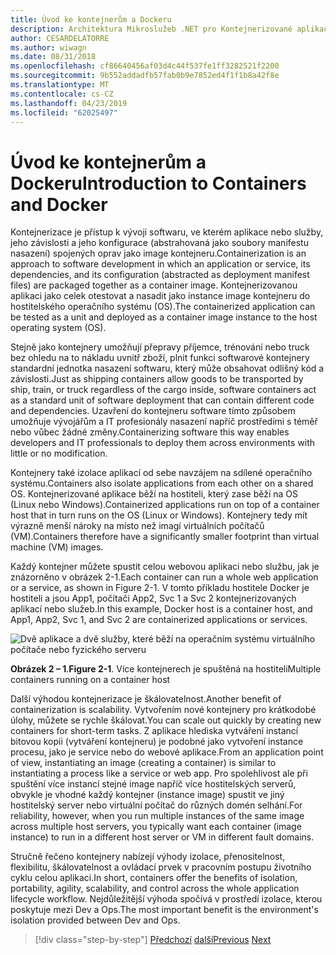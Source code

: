 ```yaml
---
title: Úvod ke kontejnerům a Dockeru
description: Architektura Mikroslužeb .NET pro Kontejnerizované aplikace .NET | Úvod ke kontejnerům a Dockeru
author: CESARDELATORRE
ms.author: wiwagn
ms.date: 08/31/2018
ms.openlocfilehash: cf86640456af03d4c44f537fe1ff3282521f2200
ms.sourcegitcommit: 9b552addadfb57fab0b9e7852ed4f1f1b8a42f8e
ms.translationtype: MT
ms.contentlocale: cs-CZ
ms.lasthandoff: 04/23/2019
ms.locfileid: "62025497"
---
```

# <a name="introduction-to-containers-and-docker"></a><span data-ttu-id="c1586-103">Úvod ke kontejnerům a Dockeru</span><span class="sxs-lookup"><span data-stu-id="c1586-103">Introduction to Containers and Docker</span></span>

<span data-ttu-id="c1586-104">Kontejnerizace je přístup k vývoji softwaru, ve kterém aplikace nebo služby, jeho závislosti a jeho konfigurace (abstrahovaná jako soubory manifestu nasazení) spojených oprav jako image kontejneru.</span><span class="sxs-lookup"><span data-stu-id="c1586-104">Containerization is an approach to software development in which an application or service, its dependencies, and its configuration (abstracted as deployment manifest files) are packaged together as a container image.</span></span> <span data-ttu-id="c1586-105">Kontejnerizovanou aplikaci jako celek otestovat a nasadit jako instance image kontejneru do hostitelského operačního systému (OS).</span><span class="sxs-lookup"><span data-stu-id="c1586-105">The containerized application can be tested as a unit and deployed as a container image instance to the host operating system (OS).</span></span>

<span data-ttu-id="c1586-106">Stejně jako kontejnery umožňují přepravy příjemce, trénování nebo truck bez ohledu na to nákladu uvnitř zboží, plnit funkci softwarové kontejnery standardní jednotka nasazení softwaru, který může obsahovat odlišný kód a závislosti.</span><span class="sxs-lookup"><span data-stu-id="c1586-106">Just as shipping containers allow goods to be transported by ship, train, or truck regardless of the cargo inside, software containers act as a standard unit of software deployment that can contain different code and dependencies.</span></span> <span data-ttu-id="c1586-107">Uzavření do kontejneru software tímto způsobem umožňuje vývojářům a IT profesionály nasazení napříč prostředími s téměř nebo vůbec žádné změny.</span><span class="sxs-lookup"><span data-stu-id="c1586-107">Containerizing software this way enables developers and IT professionals to deploy them across environments with little or no modification.</span></span>

<span data-ttu-id="c1586-108">Kontejnery také izolace aplikací od sebe navzájem na sdílené operačního systému.</span><span class="sxs-lookup"><span data-stu-id="c1586-108">Containers also isolate applications from each other on a shared OS.</span></span> <span data-ttu-id="c1586-109">Kontejnerizované aplikace běží na hostiteli, který zase běží na OS (Linux nebo Windows).</span><span class="sxs-lookup"><span data-stu-id="c1586-109">Containerized applications run on top of a container host that in turn runs on the OS (Linux or Windows).</span></span> <span data-ttu-id="c1586-110">Kontejnery tedy mít výrazně menší nároky na místo než imagí virtuálních počítačů (VM).</span><span class="sxs-lookup"><span data-stu-id="c1586-110">Containers therefore have a significantly smaller footprint than virtual machine (VM) images.</span></span>

<span data-ttu-id="c1586-111">Každý kontejner můžete spustit celou webovou aplikaci nebo službu, jak je znázorněno v obrázek 2-1.</span><span class="sxs-lookup"><span data-stu-id="c1586-111">Each container can run a whole web application or a service, as shown in Figure 2-1.</span></span> <span data-ttu-id="c1586-112">V tomto příkladu hostitele Docker je hostiteli a jsou App1, počítači App2, Svc 1 a Svc 2 kontejnerizovaných aplikací nebo služeb.</span><span class="sxs-lookup"><span data-stu-id="c1586-112">In this example, Docker host is a container host, and App1, App2, Svc 1, and Svc 2 are containerized applications or services.</span></span>

![Dvě aplikace a dvě služby, které běží na operačním systému virtuálního počítače nebo fyzického serveru](./media/image1.png)

<span data-ttu-id="c1586-114">**Obrázek 2 – 1**.</span><span class="sxs-lookup"><span data-stu-id="c1586-114">**Figure 2-1**.</span></span> <span data-ttu-id="c1586-115">Více kontejnerech je spuštěná na hostiteli</span><span class="sxs-lookup"><span data-stu-id="c1586-115">Multiple containers running on a container host</span></span>

<span data-ttu-id="c1586-116">Další výhodou kontejnerizace je škálovatelnost.</span><span class="sxs-lookup"><span data-stu-id="c1586-116">Another benefit of containerization is scalability.</span></span> <span data-ttu-id="c1586-117">Vytvořením nové kontejnery pro krátkodobé úlohy, můžete se rychle škálovat.</span><span class="sxs-lookup"><span data-stu-id="c1586-117">You can scale out quickly by creating new containers for short-term tasks.</span></span> <span data-ttu-id="c1586-118">Z aplikace hlediska vytváření instancí bitovou kopii (vytváření kontejneru) je podobné jako vytvoření instance procesu, jako je service nebo do webové aplikace.</span><span class="sxs-lookup"><span data-stu-id="c1586-118">From an application point of view, instantiating an image (creating a container) is similar to instantiating a process like a service or web app.</span></span> <span data-ttu-id="c1586-119">Pro spolehlivost ale při spuštění více instancí stejné image napříč více hostitelských serverů, obvykle je vhodné každý kontejner (instance image) spustit ve jiný hostitelský server nebo virtuální počítač do různých domén selhání.</span><span class="sxs-lookup"><span data-stu-id="c1586-119">For reliability, however, when you run multiple instances of the same image across multiple host servers, you typically want each container (image instance) to run in a different host server or VM in different fault domains.</span></span>

<span data-ttu-id="c1586-120">Stručně řečeno kontejnery nabízejí výhody izolace, přenositelnost, flexibilitu, škálovatelnost a ovládací prvek v pracovním postupu životního cyklu celou aplikaci.</span><span class="sxs-lookup"><span data-stu-id="c1586-120">In short, containers offer the benefits of isolation, portability, agility, scalability, and control across the whole application lifecycle workflow.</span></span> <span data-ttu-id="c1586-121">Nejdůležitější výhoda spočívá v prostředí izolace, kterou poskytuje mezi Dev a Ops.</span><span class="sxs-lookup"><span data-stu-id="c1586-121">The most important benefit is the environment's isolation provided between Dev and Ops.</span></span>

>[!div class="step-by-step"]
><span data-ttu-id="c1586-122">[Předchozí](../index.md)
>[další](docker-defined.md)</span><span class="sxs-lookup"><span data-stu-id="c1586-122">[Previous](../index.md)
[Next](docker-defined.md)</span></span>